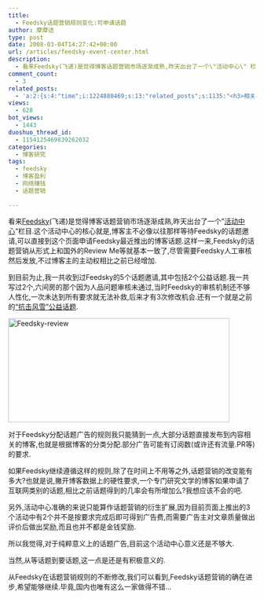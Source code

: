 ```yaml
---
title:
  - Feedsky话题营销规则变化:可申请话题
author: 摩摩诘
type: post
date: 2008-03-04T14:27:42+00:00
url: /articles/feedsky-event-center.html
description:
  - 看来Feedsky(飞递)是觉得博客话题营销市场逐渐成熟,昨天出台了一个\"活动中心\" 栏目.这个活动中心的核心就是,博客主不必像以往那样等待Feedsky的话题邀请,可以直接到这个页面申请Feedsky最近推出的博客话题.
comment_count:
  - 3
related_posts:
  - 'a:2:{s:4:"time";i:1224880469;s:13:"related_posts";s:1135:"<h3>相关日志</h3><ul class="related_post"><li><a href="http://www.digglife.cn/articles/vancl-shirt.html" title="博友们,你们喜欢穿衬衣么?">博友们,你们喜欢穿衬衣么?</a></li><li><a href="http://www.digglife.cn/articles/hp-event-2.html" title="一年智选在于春,惠普全程助力">一年智选在于春,惠普全程助力</a></li><li><a href="http://www.digglife.cn/articles/asus-notebook.html" title="抗击风雪,带上华硕笔记本">抗击风雪,带上华硕笔记本</a></li><li><a href="http://www.digglife.cn/articles/online-shopping.html" title="让人又爱又恨的网络购物">让人又爱又恨的网络购物</a></li><li><a href="http://www.digglife.cn/articles/ad_about_real_estate.html" title="博狗话题之我最关心的房地产问题">博狗话题之我最关心的房地产问题</a></li><li><a href="http://www.digglife.cn/articles/feedsky-event-over.html" title="体力不支,技巧不足">体力不支,技巧不足</a></li><li><a href="http://www.digglife.cn/articles/feedsky-statistics-service-update.html" title="Feedsky统计功能更新">Feedsky统计功能更新</a></li></ul>";}'
views:
  - 628
bot_views:
  - 1443
duoshuo_thread_id:
  - 1154125469839262032
categories:
  - 博客研究
tags:
  - feedsky
  - 博客盈利
  - 网络赚钱
  - 话题营销

---
```

看来<a href="http://www.feedsky.com" target="_blank">Feedsky</a>(飞递)是觉得博客话题营销市场逐渐成熟,昨天出台了一个&#8221;<a href="http://www.feedsky.com/event" target="_blank">活动中心</a>&#8220;栏目.这个活动中心的核心就是,博客主不必像以往那样等待Feedsky的话题邀请,可以直接到这个页面申请Feedsky最近推出的博客话题.这样一来,Feedsky的话题营销从形式上和国外的Review Me等就基本一致了,尽管需要Feedsky人工审核然后发放,不过博客主的主动权相比之前已经增加.

到目前为止,我一共收到过Feedsky的5个话题邀请,其中包括2个公益话题.我一共写过2个,六间房的那个因为人品问题审核未通过,当时Feedsky的审核机制还不够人性化,一次未达到所有要求就无法补救,后来才有3次修改机会.还有一个就是之前的<a href="https://www.digglife.net/articles/god-damn-south-blizzard.html" target="_blank">&#8220;抗击风雪&#8221;公益话题</a>.

<!--more-->

[<img src="http://digglife.qiniudn.com/wp-content/uploads/2008/03/windowslivewriterfeedsky-ed08feedsky-review-thumb.png" style="border-width: 0px" alt="Feedsky-review" border="0" height="212" width="450" />][1]

对于Feedsky分配话题广告的规则我只能猜到一点,大部分话题直接发布到内容相关的博客,也就是根据博客的分类分配.部分广告可能有订阅数(或许还有流量.PR等)的要求.

如果Feedsky继续遵循这样的规则,除了在时间上不用等之外,话题营销的改变能有多大?也就是说,撇开博客数据上的硬性要求,一个专门研究文学的博客如果申请了互联网类别的话题,相比之前话题得到的几率会有所增加么?我想应该不会的吧.

另外,活动中心准确的来说只能算作话题营销的衍生扩展,因为目前页面上推出的3个活动中有2个并不是按要求完成后即可得到广告费,而需要广告主对文章质量做出评价后做出奖励,而且也并不都是金钱奖励.

所以我觉得,对于纯粹意义上的话题广告,目前这个活动中心意义还是不够大.

当然,从等话题到要话题,这一点是还是有积极意义的.

从Feedsky在话题营销规则的不断修改,我们可以看到,Feedsky话题营销的确在进步,希望能够继续.毕竟,国内也唯有这么一家做得不错&#8230;

 [1]: https://www.digglife.net/wp-content/uploads/2008/03/windowslivewriterfeedsky-ed08feedsky-review-2.png